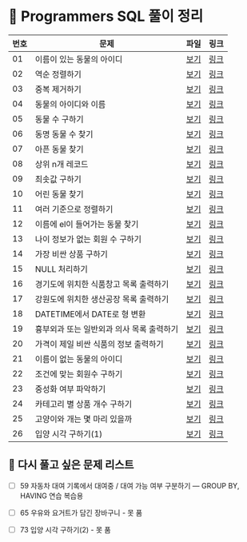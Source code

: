 # 📄 Programmers SQL 풀이 정리

| 번호 | 문제 | 파일 | 링크 |
|------|------|------|------|
| 01 | 이름이 있는 동물의 아이디 | [보기](./01_find_animal_names.sql) | [링크](https://school.programmers.co.kr/learn/courses/30/lessons/59407) |
| 02 | 역순 정렬하기 | [보기](./02_desc_ordering.sql) | [링크](https://school.programmers.co.kr/learn/courses/30/lessons/59035) |
| 03 | 중복 제거하기 | [보기](./03_remove_duplicate.sql) | [링크](https://school.programmers.co.kr/learn/courses/30/lessons/59408) |
| 04 | 동물의 아이디와 이름 | [보기](./04_animal_id_name.sql) | [링크](https://school.programmers.co.kr/learn/courses/30/lessons/59403) |
| 05 | 동물 수 구하기 | [보기](./05_animal_n.sql) | [링크](https://school.programmers.co.kr/learn/courses/30/lessons/59406) |
| 06 | 동명 동물 수 찾기 | [보기](./06_same_name_anls.sql) | [링크](https://school.programmers.co.kr/learn/courses/30/lessons/59403) |
| 07 | 아픈 동물 찾기 | [보기](./07_find_sick_animal.sql) | [링크](https://school.programmers.co.kr/learn/courses/30/lessons/59036) |
| 08 | 상위 n개 레코드 | [보기](./08_head_n.sql) | [링크](https://school.programmers.co.kr/learn/courses/30/lessons/59405) |
| 09 | 최솟값 구하기 | [보기](./09_find_minimum.sql) | [링크](https://school.programmers.co.kr/learn/courses/30/lessons/59038) |
| 10 | 어린 동물 찾기 | [보기](./10_find_young_animals.sql) | [링크](https://school.programmers.co.kr/learn/courses/30/lessons/59037) |
| 11 | 여러 기준으로 정렬하기 | [보기](./11_sorting_various.sql) | [링크](https://school.programmers.co.kr/learn/courses/30/lessons/59404) |
| 12 | 이름에 el이 들어가는 동물 찾기 | [보기](./12_find_name_in_el.sql) | [링크](https://school.programmers.co.kr/learn/courses/30/lessons/59047) |
| 13 | 나이 정보가 없는 회원 수 구하기 | [보기](./13_n_no_age.sql) | [링크](https://school.programmers.co.kr/learn/courses/30/lessons/131528) |
| 14 | 가장 비싼 상품 구하기 | [보기](./14_max_price.sql) | [링크](https://school.programmers.co.kr/learn/courses/30/lessons/131697) |
| 15 | NULL 처리하기 | [보기](./15_null_change.sql) | [링크](https://school.programmers.co.kr/learn/courses/30/lessons/59410) |
| 16 | 경기도에 위치한 식품창고 목록 출력하기 | [보기](./16_gyeonggi_warehouse.sql) | [링크](https://school.programmers.co.kr/learn/courses/30/lessons/131114) |
| 17 | 강원도에 위치한 생산공장 목록 출력하기 | [보기](./17_gangwon_factory.sql) | [링크](https://school.programmers.co.kr/learn/courses/30/lessons/131112) |
| 18 | DATETIME에서 DATE로 형 변환 | [보기](./18_datetime_to_date.sql) | [링크](https://school.programmers.co.kr/learn/courses/30/lessons/59414) |
| 19 | 흉부외과 또는 일반외과 의사 목록 출력하기 | [보기](./19_find_cs_gs_doctors.sql) | [링크](https://school.programmers.co.kr/learn/courses/30/lessons/132203) |
| 20 | 가격이 제일 비싼 식품의 정보 출력하기 | [보기](./20_find_max_price.sql) | [링크](https://school.programmers.co.kr/learn/courses/30/lessons/131115) |
| 21 | 이름이 없는 동물의 아이디 | [보기](./21_animal_id_noname.sql) | [링크](https://school.programmers.co.kr/learn/courses/30/lessons/59039) |
| 22 | 조건에 맞는 회원수 구하기 | [보기](./22_n_no_age.sql) | [링크](https://school.programmers.co.kr/learn/courses/30/lessons/131535) |
| 23 | 중성화 여부 파악하기 | [보기](./23_sex_upon_intake.sql) | [링크](https://school.programmers.co.kr/learn/courses/30/lessons/59409) |
| 24 | 카테고리 별 상품 개수 구하기 | [보기](./24_pr_per_category.sql) | [링크](https://school.programmers.co.kr/learn/courses/30/lessons/131529) |
| 25 | 고양이와 개는 몇 마리 있을까 | [보기](./25_n_catndog.sql) | [링크](https://school.programmers.co.kr/learn/courses/30/lessons/59040) |
| 26 | 입양 시각 구하기(1) | [보기](./26_find_adoption_time1.sql) | [링크](https://school.programmers.co.kr/learn/courses/30/lessons/59412) |


## 🔁 다시 풀고 싶은 문제 리스트

- [ ] 59 자동차 대여 기록에서 대여중 / 대여 가능 여부 구분하기 — GROUP BY, HAVING 연습 복습용
- [ ] 65 우유와 요거트가 담긴 장바구니 - 못 품
- [ ] 73 입양 시각 구하기(2) - 못 품

